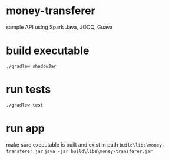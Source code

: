 # money-transferer
sample API using Spark Java, JOOQ, Guava

# build executable
`./gradlew shadowJar`

# run tests
`./gradlew test`

# run app
make sure executable is built and exist in path `build\libs\money-transferer.jar`
`java -jar build\libs\money-transferer.jar`
